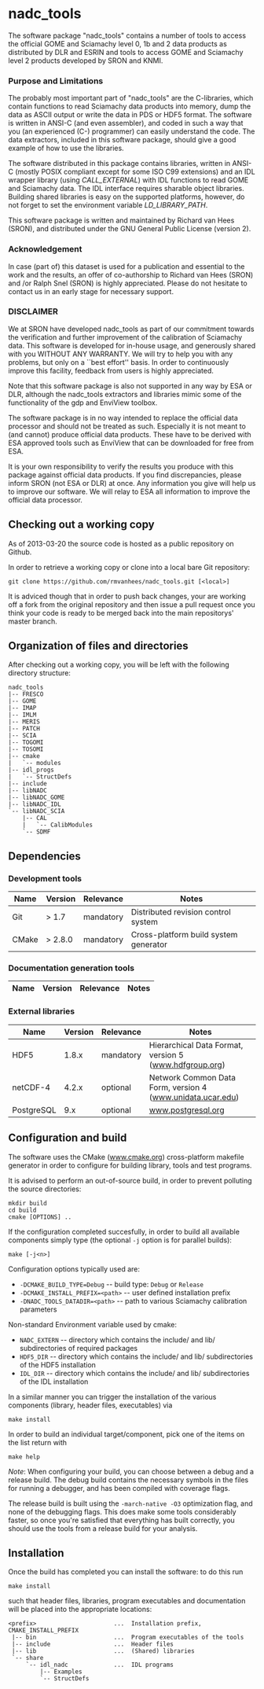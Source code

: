 nadc_tools
==========

The software package "nadc_tools" contains a number of tools to access the official GOME and Sciamachy level 0, 1b and 2 data products as distributed by DLR and ESRIN and tools to access GOME and Sciamachy level 2 products developed by SRON and KNMI. 

### Purpose and Limitations ###
The probably most important part of "nadc_tools" are the C-libraries, which contain functions to read Sciamachy data products into memory, dump the data as ASCII output or write the data in PDS or HDF5 format. The software is written in ANSI-C (and even assembler), and coded in such a way that you (an experienced (C-) programmer) can easily understand the code. The data extractors, included in this software package, should give a good example of how to use the libraries.

The software distributed in this package contains libraries, written in ANSI-C (mostly POSIX compliant except for some ISO C99 extensions) and an IDL wrapper library (using _CALL_EXTERNAL_) with IDL functions to read GOME and Sciamachy data.
The IDL interface requires sharable object libraries. Building shared libraries is easy on the supported platforms, however, do not forget to set the environment variable _LD_LIBRARY_PATH_.

This software package is written and maintained by Richard van Hees (SRON), and distributed under the GNU General Public License (version 2).

### Acknowledgement ###
In case (part of) this dataset is used for a publication and essential to the work and the results, an offer of co-authorship to Richard van Hees (SRON) and /or Ralph Snel (SRON) is highly appreciated. Please do not hesitate to contact us in an early stage for necessary support.

### DISCLAIMER ###
We at SRON have developed nadc_tools as part of our commitment towards the verification and further improvement of the calibration of Sciamachy data. This software is developed for in-house usage, and generously shared with you WITHOUT ANY WARRANTY. We will try to help you with any problems, but only on a ``best effort'' basis. In order to continuously improve this facility, feedback from users is highly appreciated. 

Note that this software package is also not supported in any way by ESA or DLR, although the nadc_tools extractors and libraries mimic some of the functionality of the gdp and EnviView toolbox.

The software package is in no way intended to replace the official data processor and should not be treated as such. Especially it is not meant to (and cannot) produce official data products. These have to be derived with ESA approved tools such as EnviView that can be downloaded for free from ESA.

It is your own responsibility to verify the results you produce with this package against official data products. If you find discrepancies, please inform SRON (not ESA or DLR) at once. Any information you give will help us to improve our software. We will relay to ESA all information to improve the official data processor.

## Checking out a working copy ##
As of 2013-03-20 the source code is hosted as a public repository on Github.

In order to retrieve a working copy or clone into a local bare Git repository:

    git clone https://github.com/rmvanhees/nadc_tools.git [<local>]

It is adviced though that in order to push back changes, your are working off a fork from the original repository and then issue a pull request once you think your code is ready to be merged back into the main repositorys' master branch.

## Organization of files and directories ##
After checking out a working copy, you will be left with the following directory structure:

    nadc_tools
    |-- FRESCO
    |-- GOME
    |-- IMAP
    |-- IMLM
    |-- MERIS
    |-- PATCH
    |-- SCIA
    |-- TOGOMI
    |-- TOSOMI
    |-- cmake
    |   `-- modules
    |-- idl_progs
    |   `-- StructDefs
    |-- include
    |-- libNADC
    |-- libNADC_GOME
    |-- libNADC_IDL
    `-- libNADC_SCIA
        |-- CAL
        |   `-- CalibModules
        `-- SDMF

## Dependencies ##

### Development tools ###

| Name  | Version | Relevance | Notes                                  |
|-------|---------|-----------|----------------------------------------|
| Git   | > 1.7   | mandatory | Distributed revision control system    |
| CMake | > 2.8.0 | mandatory | Cross-platform build system generator  |

### Documentation generation tools ###

| Name    | Version | Relevance | Notes                                    |
|---------|---------|-----------|------------------------------------------|

### External libraries ###

| Name      | Version | Relevance | Notes                                                      |
|-----------|---------|-----------|------------------------------------------------------------|
| HDF5      | 1.8.x   | mandatory | Hierarchical Data Format, version 5 (www.hdfgroup.org)     |
| netCDF-4  | 4.2.x   | optional  | Network Common Data Form, version 4 (www.unidata.ucar.edu) |                                                      |
| PostgreSQL| 9.x     | optional  | www.postgresql.org                                         |


## Configuration and build ##

The software uses the CMake (www.cmake.org) cross-platform makefile generator in order to configure for building library, tools and test programs.

It is advised to perform an out-of-source build, in order to prevent polluting the source directories:

    mkdir build
    cd build
    cmake [OPTIONS] ..

If the configuration completed succesfully, in order to build all available components simply type (the optional `-j` option is for parallel builds):

    make [-j<n>]

Configuration options typically used are:

 * `-DCMAKE_BUILD_TYPE=Debug` -- build type: `Debug` or `Release`
 * `-DCMAKE_INSTALL_PREFIX=<path>` -- user defined installation prefix
 * `-DNADC_TOOLS_DATADIR=<path>` -- path to various Sciamachy calibration parameters

Non-standard Environment variable used by cmake:
 * `NADC_EXTERN` -- directory which contains the include/ and lib/ subdirectories of required packages
 * `HDF5_DIR` -- directory which contains the include/ and lib/ subdirectories of the HDF5 installation
 * `IDL_DIR` -- directory which contains the include/ and lib/ subdirectories of the IDL installation

In a similar manner you can trigger the installation of the various components (library, header files, executables) via

    make install

In order to build an individual target/component, pick one of the items on the list return with

    make help

_Note_: When configuring your build, you can choose between a debug and a release build. The debug build contains the necessary symbols in the files for running a debugger, and has been compiled with coverage flags.

The release build is built using the `-march-native -O3` optimization flag, and none of the debugging flags. This does make some tools considerably faster, so once you're satisfied that everything has built correctly, you should use the tools from a release build for your analysis.

## Installation ##

Once the build has completed you can install the software: to do this run

    make install

such that header files, libraries, program executables and documentation will be placed into the appropriate locations:

    <prefix>                      ...  Installation prefix, CMAKE_INSTALL_PREFIX
     |-- bin                      ...  Program executables of the tools
     |-- include                  ...  Header files
     |-- lib                      ...  (Shared) libraries
     `-- share
         `-- idl_nadc             ...  IDL programs
             |-- Examples
             `-- StructDefs
